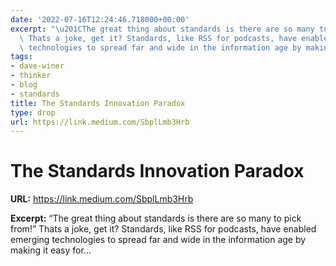 ```yaml
---
date: '2022-07-16T12:24:46.718000+00:00'
excerpt: "\u201CThe great thing about standards is there are so many to pick from!\u201D\
  \ Thats a joke, get it? Standards, like RSS for podcasts, have enabled emerging\
  \ technologies to spread far and wide in the information age by making it easy for\u2026"
tags:
- dave-winer
- thinker
- blog
- standards
title: The Standards Innovation Paradox
type: drop
url: https://link.medium.com/SbplLmb3Hrb
---
```


# The Standards Innovation Paradox

**URL:** https://link.medium.com/SbplLmb3Hrb

**Excerpt:** “The great thing about standards is there are so many to pick from!” Thats a joke, get it? Standards, like RSS for podcasts, have enabled emerging technologies to spread far and wide in the information age by making it easy for…
